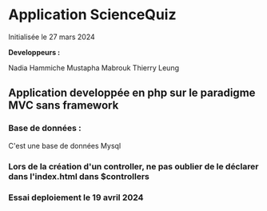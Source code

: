 # Application ScienceQuiz
Initialisée le 27 mars 2024  

**Developpeurs :**  

Nadia Hammiche
Mustapha Mabrouk
Thierry Leung

## Application developpée en php sur le paradigme MVC sans framework

### Base de données :
C'est une base de données Mysql

### Lors de la création d'un controller, ne pas oublier de le déclarer dans l'index.html dans $controllers


### Essai deploiement le 19 avril 2024
